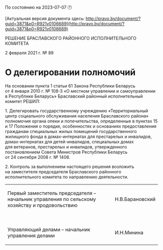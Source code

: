 По состоянию на 2023-07-07 &#x1F550;

[Актуальная версия документа здесь: http://pravo.by/document/?guid=3871&p0=R921v0106689](http://pravo.by/document/?guid=3871&p0=R921v0106689)

<p>РЕШЕНИЕ БРАСЛАВСКОГО РАЙОННОГО ИСПОЛНИТЕЛЬНОГО КОМИТЕТА</p>
<p>2 февраля 2021 г. № 89</p>
<h1>О делегировании полномочий</h1>
<p>На основании пункта 1 статьи 61 Закона Республики Беларусь от 4 января 2010 г. № 108-З «О местном управлении и самоуправлении в Республике Беларусь» Браславский районный исполнительный комитет РЕШИЛ:</p>
<p>1. Делегировать государственному учреждению «Территориальный центр социального обслуживания населения Браславского района» полномочия органа опеки и попечительства, определенные в пунктах 15 и 17 Положения о порядке, особенностях и основаниях предоставления гражданам специальных жилых помещений государственного жилищного фонда в домах-интернатах для престарелых и инвалидов, домах-интернатах для детей-инвалидов, специальных домах для ветеранов, престарелых и инвалидов, утвержденного постановлением Совета Министров Республики Беларусь от 24 сентября 2008 г. № 1408.</p>
<p>2. Контроль за выполнением настоящего решения возложить на заместителя председателя Браславского районного исполнительного комитета по направлению деятельности.</p>
<p></p>
<table>
<tr>
<td><p>Первый заместитель председателя – <br>начальник управления по сельскому<br>хозяйству и продовольствию</p></td>
<td><p>Н.В.Барановский</p></td>
</tr>
<tr>
<td><p></p></td>
<td><p></p></td>
</tr>
<tr>
<td><p>Управляющий делами – начальник управления делами</p></td>
<td><p>И.Н.Минина</p></td>
</tr>
</table>
<p></p>